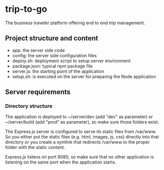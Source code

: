 trip-to-go
==========

The business traveler platform offering end to end trip management.

<h2>Project structure and content</h2>

<ul>
<li>app: the server side code</li>
<li>config: the server side configuration files</li>
<li>deploy.sh: deployment script to setup server environment</li>
<li>package.json: typical npm package file</li>
<li>server.js: the starting point of the application</li>
<li>setup.sh: is executed on the server for preparing the Node application</li>
</ul>

<h2>Server requirements</h2>

<h3>Directory structure</h3>
The application is deployed to ~/server/dev (add "dev" as parameter) or ~/server/build (add "prod" as parameter), so make sure those folders exist. 

The Express.js server is configured to serve its static files from /var/www.
So you either put the static files (e.g. html, images, js, css) directly into that directory or you create a symlink that redirects /var/www to the proper folder with the static content.

Express.js listens on port 8080, so make sure that no other application is listening on the same port when the application starts. 
